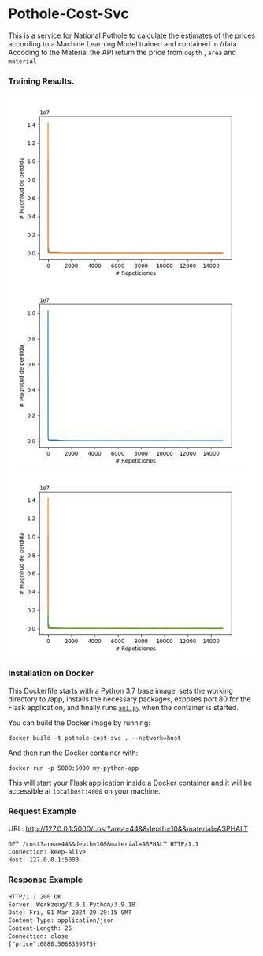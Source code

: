 # Pothole-Cost-Svc

This is a service for National Pothole to calculate the estimates of the prices according to a Machine Learning Model trained and contained in /data. Accoding to the Material the API return the price from `depth` , `area` and `material` 

### Training Results.

![CONCRETE](https://raw.githubusercontent.com/costalogic/pothole-cost-svc/main/plotCONCRETE.png)
![ASPHALT](https://raw.githubusercontent.com/costalogic/pothole-cost-svc/main/plotASPHALT.png)
![COLDPATCH](https://raw.githubusercontent.com/costalogic/pothole-cost-svc/main/plotCOLDPATCH.png)

### Installation on Docker

This Dockerfile starts with a Python 3.7 base image, sets the working directory to /app, installs the necessary packages, exposes port 80 for the Flask application, and finally runs [`api.py`](vscode-file://vscode-app/c:/Users/jorge/AppData/Local/Programs/Microsoft%20VS%20Code/resources/app/out/vs/code/electron-sandbox/workbench/workbench.html "api.py") when the container is started.

You can build the Docker image by running:

```
docker build -t pothole-cost-svc . --network=host
```

And then run the Docker container with:

```
docker run -p 5000:5000 my-python-app
```

This will start your Flask application inside a Docker container and it will be accessible at `localhost:4000` on your machine.


### Request Example

URL: http://127.0.0.1:5000/cost?area=44&&depth=10&&material=ASPHALT
```
GET /cost?area=44&&depth=10&&material=ASPHALT HTTP/1.1
Connection: keep-alive
Host: 127.0.0.1:5000
```

### Response Example 
```
HTTP/1.1 200 OK
Server: Werkzeug/3.0.1 Python/3.9.18
Date: Fri, 01 Mar 2024 20:29:15 GMT
Content-Type: application/json
Content-Length: 26
Connection: close
{"price":6080.5068359375}
```
